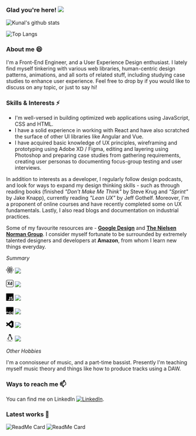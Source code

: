 ### Glad you're here! <img src="https://raw.githubusercontent.com/MartinHeinz/MartinHeinz/master/wave.gif" width="30px">
![Kunal's github stats](https://github-readme-stats.vercel.app/api?username=evocativ&hide=contribs,issues&show_icons=true&title_color=ffffff&text_color=ffffff&icon_color=ffffff&bg_color=45,00cba4,405b80&include_all_commits=true)

![Top Langs](https://github-readme-stats.vercel.app/api/top-langs/?username=evocativ&show_icons=true&title_color=ffffff&text_color=ffffff&icon_color=ffffff&bg_color=45,00cba4,405b80)

### About me 😄

I'm a Front-End Engineer, and a User Experience Design enthusiast. I lately find myself tinkering with various web libraries, human-centric design patterns, animations, and all sorts of related stuff, including studying case studies to enhance user experience. Feel free to drop by if you would like to discuss on any topic, or just to say hi!

### Skills & Interests ⚡

- I'm well-versed in building optimized web applications using JavaScript, CSS and HTML.
- I have a solid experience in working with React and have also scratched the surface of other UI libraries like Angular and Vue. 
- I have acquired basic knowledge of UX principles, wireframing and prototyping using Adobe XD / Figma, editing and layering using Photoshop and preparing case studies from gathering requirements, creating user personas to documenting focus-group testing and user interviews.

In addition to interests as a developer, I regularly follow design podcasts, and look for ways to expand my design thinking skills - such as through reading books (finished *"Don't Make Me Think"* by Steve Krug and *"Sprint"* by Jake Knapp), currently reading *"Lean UX"* by Jeff Gothelf. Moreover, I'm a proponent of online courses and have recently completed some on UX fundamentals. Lastly, I also read blogs and documentation on industrial practices. 

Some of my favourite resources are -
__[Google Design](https://www.design.google)__ and __[The Nielsen Norman Group](https://www.nngroup.com)__. I consider myself fortunate to be surrounded by extremely talented designers and developers at **Amazon**, from whom I learn new things everyday.

*Summary*

<img src="./images/react.svg" width="20px">&nbsp;![](https://img.shields.io/badge/UI&nbsp;Frameworks-React,&nbsp;Gatsby,&nbsp;Angular-informational?style=flat&color=405b80)

<img src="./images/adobexd.svg" width="20px">&nbsp;![](https://img.shields.io/badge/Design&nbsp;Tools-AdobeXD,&nbsp;Figma,&nbsp;Photoshop,&nbsp;Canva,&nbsp;Sketching-informational?style=flat&color=405b80)

<img src="./images/javascript.svg" width="20px">&nbsp;![](https://img.shields.io/badge/Scripting&nbsp;Languages-JavaScript,&nbsp;Java,&nbsp;Python-informational?style=flat&color=405b80)

<img src="./images/csswizardry.svg" width="20px">&nbsp;![](https://img.shields.io/badge/Design&nbsp;Languages-HTML,&nbsp;CSS-informational?style=flat&color=405b80)

<img src="./images/visualstudiocode.svg" width="20px">&nbsp;![](https://img.shields.io/badge/IDEs-Visual&nbsp;Studio&nbsp;Code,&nbsp;Eclipse,&nbsp;IntelliJ-informational?style=flat&color=405b80)

<img src="./images/linux.svg" width="20px">&nbsp;![](https://img.shields.io/badge/Operating&nbsp;Systems-Mac&nbsp;OS,&nbsp;Linux,&nbsp;Windows-informational?style=flat&color=405b80)




*Other Hobbies*

I'm a connoisseur of music, and a part-time bassist. Presently I'm teaching myself music theory and things like how to produce tracks using a DAW. 

### Ways to reach me 📫

You can find me on LinkedIn [![LinkedIn][2.2]][2].

<!-- Icons -->

[2.2]: https://raw.githubusercontent.com/MartinHeinz/MartinHeinz/master/linkedin-3-16.png

<!-- Links to your social media accounts -->

[2]: https://www.linkedin.com/in/kunal-dewan-bb0a67161/

### Latest works 💬

![ReadMe Card](https://github-readme-stats.vercel.app/api/pin/?username=evocativ&repo=mylandingpage&show_icons=true&title_color=ffffff&text_color=ffffff&icon_color=ffffff&bg_color=45,00cba4,405b80)
![ReadMe Card](https://github-readme-stats.vercel.app/api/pin/?username=evocativ&repo=bpgc-remembrance&show_icons=true&title_color=ffffff&text_color=ffffff&icon_color=ffffff&bg_color=45,00cba4,405b80)
